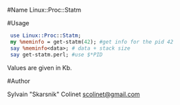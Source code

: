 #Name Linux::Proc::Statm

#Usage

```perl
 use Linux::Proc::Statm;
 my %meminfo = get-statm(42); #get info for the pid 42
 say %meminfo<data>; # data + stack size
 say get-statm.perl; #use $*PID
```

Values are given in Kb.

#Author

Sylvain "Skarsnik" Colinet <scolinet@gmail.com>

